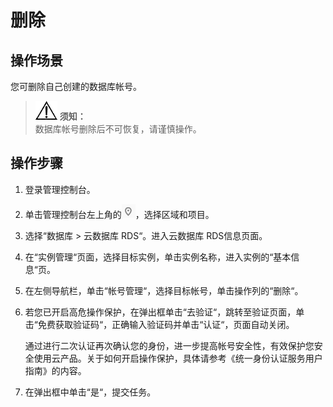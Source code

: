 # 删除<a name="rds_05_0013"></a>

## 操作场景<a name="section7898787175059"></a>

您可删除自己创建的数据库帐号。

>![](public_sys-resources/icon-notice.gif) **须知：**   
>数据库帐号删除后不可恢复，请谨慎操作。  

## 操作步骤<a name="section369465195015"></a>

1.  登录管理控制台。
2.  单击管理控制台左上角的![](figures/Region灰色图标.png)，选择区域和项目。
3.  选择“数据库  \>  云数据库 RDS“。进入云数据库 RDS信息页面。
4.  在“实例管理“页面，选择目标实例，单击实例名称，进入实例的“基本信息“页。
5.  在左侧导航栏，单击“帐号管理“，选择目标帐号，单击操作列的“删除“。
6.  若您已开启高危操作保护，在弹出框单击“去验证“，跳转至验证页面，单击“免费获取验证码“，正确输入验证码并单击“认证“，页面自动关闭。

    通过进行二次认证再次确认您的身份，进一步提高帐号安全性，有效保护您安全使用云产品。关于如何开启操作保护，具体请参考《统一身份认证服务用户指南》的内容。

7.  在弹出框中单击“是“，提交任务。


